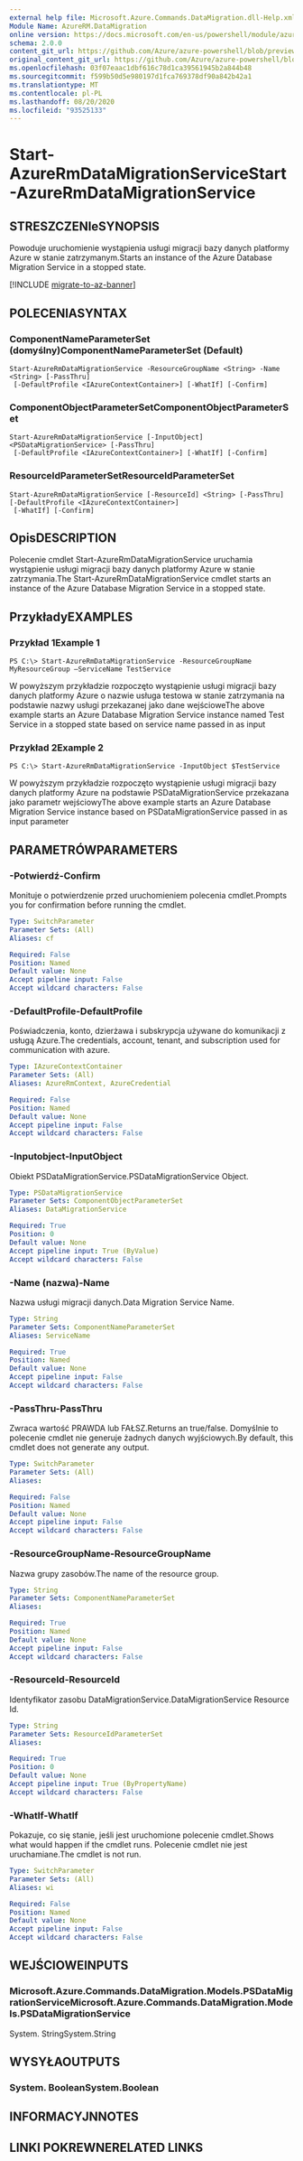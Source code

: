```yaml
---
external help file: Microsoft.Azure.Commands.DataMigration.dll-Help.xml
Module Name: AzureRM.DataMigration
online version: https://docs.microsoft.com/en-us/powershell/module/azurerm.datamigration/start-azurermdatamigrationservice
schema: 2.0.0
content_git_url: https://github.com/Azure/azure-powershell/blob/preview/src/ResourceManager/DataMigration/Commands.DataMigration/help/Start-AzureRmDataMigrationService.md
original_content_git_url: https://github.com/Azure/azure-powershell/blob/preview/src/ResourceManager/DataMigration/Commands.DataMigration/help/Start-AzureRmDataMigrationService.md
ms.openlocfilehash: 03f07eaac1dbf616c78d1ca39561945b2a844b48
ms.sourcegitcommit: f599b50d5e980197d1fca769378df90a842b42a1
ms.translationtype: MT
ms.contentlocale: pl-PL
ms.lasthandoff: 08/20/2020
ms.locfileid: "93525133"
---
```

# <span data-ttu-id="8cb6c-101">Start-AzureRmDataMigrationService</span><span class="sxs-lookup"><span data-stu-id="8cb6c-101">Start-AzureRmDataMigrationService</span></span>

## <span data-ttu-id="8cb6c-102">STRESZCZENIe</span><span class="sxs-lookup"><span data-stu-id="8cb6c-102">SYNOPSIS</span></span>
<span data-ttu-id="8cb6c-103">Powoduje uruchomienie wystąpienia usługi migracji bazy danych platformy Azure w stanie zatrzymanym.</span><span class="sxs-lookup"><span data-stu-id="8cb6c-103">Starts an instance of the Azure Database Migration Service in a stopped state.</span></span> 

[!INCLUDE [migrate-to-az-banner](../../includes/migrate-to-az-banner.md)]

## <span data-ttu-id="8cb6c-104">POLECENIA</span><span class="sxs-lookup"><span data-stu-id="8cb6c-104">SYNTAX</span></span>

### <span data-ttu-id="8cb6c-105">ComponentNameParameterSet (domyślny)</span><span class="sxs-lookup"><span data-stu-id="8cb6c-105">ComponentNameParameterSet (Default)</span></span>
```
Start-AzureRmDataMigrationService -ResourceGroupName <String> -Name <String> [-PassThru]
 [-DefaultProfile <IAzureContextContainer>] [-WhatIf] [-Confirm]
```

### <span data-ttu-id="8cb6c-106">ComponentObjectParameterSet</span><span class="sxs-lookup"><span data-stu-id="8cb6c-106">ComponentObjectParameterSet</span></span>
```
Start-AzureRmDataMigrationService [-InputObject] <PSDataMigrationService> [-PassThru]
 [-DefaultProfile <IAzureContextContainer>] [-WhatIf] [-Confirm]
```

### <span data-ttu-id="8cb6c-107">ResourceIdParameterSet</span><span class="sxs-lookup"><span data-stu-id="8cb6c-107">ResourceIdParameterSet</span></span>
```
Start-AzureRmDataMigrationService [-ResourceId] <String> [-PassThru] [-DefaultProfile <IAzureContextContainer>]
 [-WhatIf] [-Confirm]
```

## <span data-ttu-id="8cb6c-108">Opis</span><span class="sxs-lookup"><span data-stu-id="8cb6c-108">DESCRIPTION</span></span>
<span data-ttu-id="8cb6c-109">Polecenie cmdlet Start-AzureRmDataMigrationService uruchamia wystąpienie usługi migracji bazy danych platformy Azure w stanie zatrzymania.</span><span class="sxs-lookup"><span data-stu-id="8cb6c-109">The Start-AzureRmDataMigrationService cmdlet starts an instance of the Azure Database Migration Service in a stopped state.</span></span> 

## <span data-ttu-id="8cb6c-110">Przykłady</span><span class="sxs-lookup"><span data-stu-id="8cb6c-110">EXAMPLES</span></span>

### <span data-ttu-id="8cb6c-111">Przykład 1</span><span class="sxs-lookup"><span data-stu-id="8cb6c-111">Example 1</span></span>
```
PS C:\> Start-AzureRmDataMigrationService -ResourceGroupName MyResourceGroup –ServiceName TestService
```

<span data-ttu-id="8cb6c-112">W powyższym przykładzie rozpoczęto wystąpienie usługi migracji bazy danych platformy Azure o nazwie usługa testowa w stanie zatrzymania na podstawie nazwy usługi przekazanej jako dane wejściowe</span><span class="sxs-lookup"><span data-stu-id="8cb6c-112">The above example starts an Azure Database Migration Service instance named Test Service in a stopped state based on service name passed in as input</span></span>

### <span data-ttu-id="8cb6c-113">Przykład 2</span><span class="sxs-lookup"><span data-stu-id="8cb6c-113">Example 2</span></span>
```
PS C:\> Start-AzureRmDataMigrationService -InputObject $TestService
```

<span data-ttu-id="8cb6c-114">W powyższym przykładzie rozpoczęto wystąpienie usługi migracji bazy danych platformy Azure na podstawie PSDataMigrationService przekazana jako parametr wejściowy</span><span class="sxs-lookup"><span data-stu-id="8cb6c-114">The above example starts an Azure Database Migration Service instance based on PSDataMigrationService passed in as input parameter</span></span>

## <span data-ttu-id="8cb6c-115">PARAMETRÓW</span><span class="sxs-lookup"><span data-stu-id="8cb6c-115">PARAMETERS</span></span>

### <span data-ttu-id="8cb6c-116">-Potwierdź</span><span class="sxs-lookup"><span data-stu-id="8cb6c-116">-Confirm</span></span>
<span data-ttu-id="8cb6c-117">Monituje o potwierdzenie przed uruchomieniem polecenia cmdlet.</span><span class="sxs-lookup"><span data-stu-id="8cb6c-117">Prompts you for confirmation before running the cmdlet.</span></span>

```yaml
Type: SwitchParameter
Parameter Sets: (All)
Aliases: cf

Required: False
Position: Named
Default value: None
Accept pipeline input: False
Accept wildcard characters: False
```

### <span data-ttu-id="8cb6c-118">-DefaultProfile</span><span class="sxs-lookup"><span data-stu-id="8cb6c-118">-DefaultProfile</span></span>
<span data-ttu-id="8cb6c-119">Poświadczenia, konto, dzierżawa i subskrypcja używane do komunikacji z usługą Azure.</span><span class="sxs-lookup"><span data-stu-id="8cb6c-119">The credentials, account, tenant, and subscription used for communication with azure.</span></span>

```yaml
Type: IAzureContextContainer
Parameter Sets: (All)
Aliases: AzureRmContext, AzureCredential

Required: False
Position: Named
Default value: None
Accept pipeline input: False
Accept wildcard characters: False
```

### <span data-ttu-id="8cb6c-120">-Inputobject</span><span class="sxs-lookup"><span data-stu-id="8cb6c-120">-InputObject</span></span>
<span data-ttu-id="8cb6c-121">Obiekt PSDataMigrationService.</span><span class="sxs-lookup"><span data-stu-id="8cb6c-121">PSDataMigrationService Object.</span></span>

```yaml
Type: PSDataMigrationService
Parameter Sets: ComponentObjectParameterSet
Aliases: DataMigrationService

Required: True
Position: 0
Default value: None
Accept pipeline input: True (ByValue)
Accept wildcard characters: False
```

### <span data-ttu-id="8cb6c-122">-Name (nazwa)</span><span class="sxs-lookup"><span data-stu-id="8cb6c-122">-Name</span></span>
<span data-ttu-id="8cb6c-123">Nazwa usługi migracji danych.</span><span class="sxs-lookup"><span data-stu-id="8cb6c-123">Data Migration Service Name.</span></span>

```yaml
Type: String
Parameter Sets: ComponentNameParameterSet
Aliases: ServiceName

Required: True
Position: Named
Default value: None
Accept pipeline input: False
Accept wildcard characters: False
```

### <span data-ttu-id="8cb6c-124">-PassThru</span><span class="sxs-lookup"><span data-stu-id="8cb6c-124">-PassThru</span></span>
<span data-ttu-id="8cb6c-125">Zwraca wartość PRAWDA lub FAŁSZ.</span><span class="sxs-lookup"><span data-stu-id="8cb6c-125">Returns an true/false.</span></span>
<span data-ttu-id="8cb6c-126">Domyślnie to polecenie cmdlet nie generuje żadnych danych wyjściowych.</span><span class="sxs-lookup"><span data-stu-id="8cb6c-126">By default, this cmdlet does not generate any output.</span></span>

```yaml
Type: SwitchParameter
Parameter Sets: (All)
Aliases: 

Required: False
Position: Named
Default value: None
Accept pipeline input: False
Accept wildcard characters: False
```

### <span data-ttu-id="8cb6c-127">-ResourceGroupName</span><span class="sxs-lookup"><span data-stu-id="8cb6c-127">-ResourceGroupName</span></span>
<span data-ttu-id="8cb6c-128">Nazwa grupy zasobów.</span><span class="sxs-lookup"><span data-stu-id="8cb6c-128">The name of the resource group.</span></span>

```yaml
Type: String
Parameter Sets: ComponentNameParameterSet
Aliases: 

Required: True
Position: Named
Default value: None
Accept pipeline input: False
Accept wildcard characters: False
```

### <span data-ttu-id="8cb6c-129">-ResourceId</span><span class="sxs-lookup"><span data-stu-id="8cb6c-129">-ResourceId</span></span>
<span data-ttu-id="8cb6c-130">Identyfikator zasobu DataMigrationService.</span><span class="sxs-lookup"><span data-stu-id="8cb6c-130">DataMigrationService Resource Id.</span></span>

```yaml
Type: String
Parameter Sets: ResourceIdParameterSet
Aliases: 

Required: True
Position: 0
Default value: None
Accept pipeline input: True (ByPropertyName)
Accept wildcard characters: False
```

### <span data-ttu-id="8cb6c-131">-WhatIf</span><span class="sxs-lookup"><span data-stu-id="8cb6c-131">-WhatIf</span></span>
<span data-ttu-id="8cb6c-132">Pokazuje, co się stanie, jeśli jest uruchomione polecenie cmdlet.</span><span class="sxs-lookup"><span data-stu-id="8cb6c-132">Shows what would happen if the cmdlet runs.</span></span>
<span data-ttu-id="8cb6c-133">Polecenie cmdlet nie jest uruchamiane.</span><span class="sxs-lookup"><span data-stu-id="8cb6c-133">The cmdlet is not run.</span></span>

```yaml
Type: SwitchParameter
Parameter Sets: (All)
Aliases: wi

Required: False
Position: Named
Default value: None
Accept pipeline input: False
Accept wildcard characters: False
```

## <span data-ttu-id="8cb6c-134">WEJŚCIOWE</span><span class="sxs-lookup"><span data-stu-id="8cb6c-134">INPUTS</span></span>

### <span data-ttu-id="8cb6c-135">Microsoft.Azure.Commands.DataMigration.Models.PSDataMigrationService</span><span class="sxs-lookup"><span data-stu-id="8cb6c-135">Microsoft.Azure.Commands.DataMigration.Models.PSDataMigrationService</span></span>
<span data-ttu-id="8cb6c-136">System. String</span><span class="sxs-lookup"><span data-stu-id="8cb6c-136">System.String</span></span>


## <span data-ttu-id="8cb6c-137">WYSYŁA</span><span class="sxs-lookup"><span data-stu-id="8cb6c-137">OUTPUTS</span></span>

### <span data-ttu-id="8cb6c-138">System. Boolean</span><span class="sxs-lookup"><span data-stu-id="8cb6c-138">System.Boolean</span></span>


## <span data-ttu-id="8cb6c-139">INFORMACYJN</span><span class="sxs-lookup"><span data-stu-id="8cb6c-139">NOTES</span></span>

## <span data-ttu-id="8cb6c-140">LINKI POKREWNE</span><span class="sxs-lookup"><span data-stu-id="8cb6c-140">RELATED LINKS</span></span>


